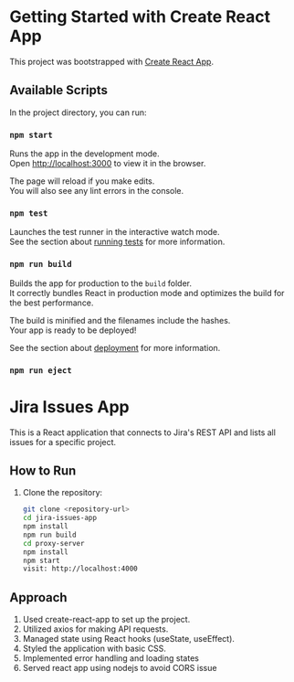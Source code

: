 # Getting Started with Create React App

This project was bootstrapped with [Create React App](https://github.com/facebook/create-react-app).

## Available Scripts

In the project directory, you can run:

### `npm start`

Runs the app in the development mode.\
Open [http://localhost:3000](http://localhost:3000) to view it in the browser.

The page will reload if you make edits.\
You will also see any lint errors in the console.

### `npm test`

Launches the test runner in the interactive watch mode.\
See the section about [running tests](https://facebook.github.io/create-react-app/docs/running-tests) for more information.

### `npm run build`

Builds the app for production to the `build` folder.\
It correctly bundles React in production mode and optimizes the build for the best performance.

The build is minified and the filenames include the hashes.\
Your app is ready to be deployed!

See the section about [deployment](https://facebook.github.io/create-react-app/docs/deployment) for more information.

### `npm run eject`

# Jira Issues App

This is a React application that connects to Jira's REST API and lists all issues for a specific project.

## How to Run

1. Clone the repository:
   ```bash
   git clone <repository-url>
   cd jira-issues-app
   npm install
   npm run build
   cd proxy-server
   npm install
   npm start
   visit: http://localhost:4000
   ```

## Approach

1. Used create-react-app to set up the project.
2. Utilized axios for making API requests.
3. Managed state using React hooks (useState, useEffect).
4. Styled the application with basic CSS.
5. Implemented error handling and loading states
6. Served react app using nodejs to avoid CORS issue
